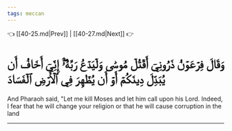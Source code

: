 ```yaml
---
tags: meccan
---
```


👈 [[40-25.md|Prev]] | [[40-27.md|Next]] 👉

# وَقَالَ فِرۡعَوۡنُ ذَرُونِيٓ أَقۡتُلۡ مُوسَىٰ وَلۡيَدۡعُ رَبَّهُۥٓۖ إِنِّيٓ أَخَافُ أَن يُبَدِّلَ دِينَكُمۡ أَوۡ أَن يُظۡهِرَ فِي ٱلۡأَرۡضِ ٱلۡفَسَادَ

And Pharaoh said, "Let me kill Moses and let him call upon his Lord. Indeed, I fear that he will change your religion or that he will cause corruption in the land

---

